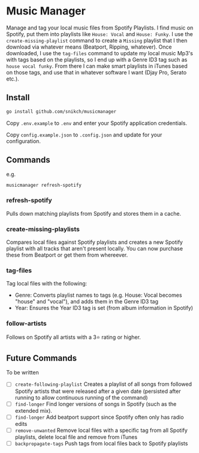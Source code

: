# Music Manager

Manage and tag your local music files from Spotify Playlists. I find music on Spotify, put them into playlists like
`House: Vocal` and `House: Funky`. I use the `create-missing-playlist` command to create a `Missing` playlist that I
then download via whatever means (Beatport, Ripping, whatever). Once downloaded, I use the `tag-files` command to update
my local music Mp3's with tags based on the playlists, so I end up with a Genre ID3 tag such as `house vocal funky`.
From there I can make smart playlists in iTunes based on those tags, and use that in whatever software I want (Djay Pro,
Serato etc.).

## Install

```sh
go install github.com/snikch/musicmanager
```

Copy `.env.example` to `.env` and enter your Spotify application credentials.

Copy `config.example.json` to `.config.json` and update for your configuration.

## Commands

e.g.

```
musicmanager refresh-spotify
```

### refresh-spotify

Pulls down matching playlists from Spotify and stores them in a cache.

### create-missing-playlists

Compares local files against Spotify playlists and creates a new Spotify playlist with all tracks that aren't present
locally. You can now purchase these from Beatport or get them from whereever.

### tag-files

Tag local files with the following:

* Genre: Converts playlist names to tags (e.g. House: Vocal becomes "house" and "vocal"), and adds them in the Genre ID3
  tag
* Year: Ensures the Year ID3 tag is set (from album information in Spotify)

### follow-artists

Follows on Spotify all artists with a 3⭐ rating or higher.

## Future Commands

To be written

* [ ] `create-following-playlist` Creates a playlist of all songs from followed Spotify artists that were released after
      a given date (persisted after running to allow continuous running of the command)
* [ ] `find-longer` Find longer versions of songs in Spotify (such as the extended mix).
* [ ] `find-longer` Add beatport support since Spotify often only has radio edits
* [ ] `remove-unwanted` Remove local files with a specific tag from all Spotify playlists, delete local file and remove
      from iTunes
* [ ] `backpropagate-tags` Push tags from local files back to Spotify playlists
